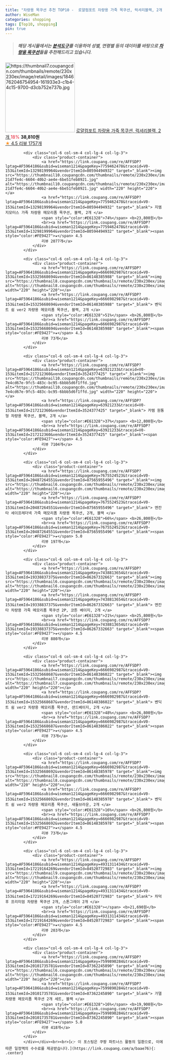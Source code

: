 ```yaml
---
title: "차량용 목쿠션 추천 TOP10 -  로얄컴포트 차량용 가죽 목쿠션, 럭셔리블랙, 2개 "
author: WiseMan
categories: shopping
tags: [Top10, shopping]
pin: true
---
```


> ##### 해당 게시물에서는 [**분석도구**](https://itemscout.io/)를 이용하여 **성별**, **연령별** 등의 데이터를 바탕으로 [**차량용 목쿠션**](https://link.coupang.com/a/baae76)들을 추천해드리고 있습니다.
<div class="container"><div class="row">
            <div class="col-6 col-sm-4 col-lg-4 col-lg-3">
                <div class="product-container">
                    <a href="https://link.coupang.com/re/AFFSDP?lptag=AF5964186&subid=wiseman1214&pageKey=6990854563&traceid=V0-153&itemId=17109634198&vendorItemId=73795349099" target="_blank"><img src="https://thumbnail7.coupangcdn.com/thumbnails/remote/230x230ex/image/retail/images/1846762046754954-161933e3-c1b4-4c15-9700-d3cb752e737b.jpg" alt="https://thumbnail7.coupangcdn.com/thumbnails/remote/230x230ex/image/retail/images/1846762046754954-161933e3-c1b4-4c15-9700-d3cb752e737b.jpg" width="220" height="220"></a>
                    <a href="https://link.coupang.com/re/AFFSDP?lptag=AF5964186&subid=wiseman1214&pageKey=6990854563&traceid=V0-153&itemId=17109634198&vendorItemId=73795349099" target="_blank"> 로얄컴포트 차량용 가죽 목쿠션, 럭셔리블랙, 2개 </a>
                    <span style="color:#E61328">18%</span> <b>38,810원</b>
                    <br><a href="https://link.coupang.com/re/AFFSDP?lptag=AF5964186&subid=wiseman1214&pageKey=6990854563&traceid=V0-153&itemId=17109634198&vendorItemId=73795349099" target="_blank"><span style="color:#FE9427">★</span> 4.5
                    리뷰 1757개</a>
                </div>
            </div>
            
            <div class="col-6 col-sm-4 col-lg-4 col-lg-3">
                <div class="product-container">
                    <a href="https://link.coupang.com/re/AFFSDP?lptag=AF5964186&subid=wiseman1214&pageKey=7759462478&traceid=V0-153&itemId=13298199964&vendorItemId=80594494932" target="_blank"><img src="https://thumbnail10.coupangcdn.com/thumbnails/remote/230x230ex/image/retail/images/3508026953899404-21d7fe4c-6604-40b2-ae4e-6be51feb8921.jpg" alt="https://thumbnail10.coupangcdn.com/thumbnails/remote/230x230ex/image/retail/images/3508026953899404-21d7fe4c-6604-40b2-ae4e-6be51feb8921.jpg" width="220" height="220"></a>
                    <a href="https://link.coupang.com/re/AFFSDP?lptag=AF5964186&subid=wiseman1214&pageKey=7759462478&traceid=V0-153&itemId=13298199964&vendorItemId=80594494932" target="_blank"> 지엠지모터스 가죽 차량용 메모리폼 목쿠션, 블랙, 2개 </a>
                    <span style="color:#E61328">74%</span> <b>23,800원</b>
                    <br><a href="https://link.coupang.com/re/AFFSDP?lptag=AF5964186&subid=wiseman1214&pageKey=7759462478&traceid=V0-153&itemId=13298199964&vendorItemId=80594494932" target="_blank"><span style="color:#FE9427">★</span> 4.5
                    리뷰 2077개</a>
                </div>
            </div>
            
            <div class="col-6 col-sm-4 col-lg-4 col-lg-3">
                <div class="product-container">
                    <a href="https://link.coupang.com/re/AFFSDP?lptag=AF5964186&subid=wiseman1214&pageKey=6666982987&traceid=V0-153&itemId=15325668694&vendorItemId=86148385988" target="_blank"><img src="https://thumbnail8.coupangcdn.com/thumbnails/remote/230x230ex/image/vendor_inventory/1f37/cc192ffd614971e6208ddd301e14b09c489e3195a369f26f1b2d93c18f60.jpg" alt="https://thumbnail8.coupangcdn.com/thumbnails/remote/230x230ex/image/vendor_inventory/1f37/cc192ffd614971e6208ddd301e14b09c489e3195a369f26f1b2d93c18f60.jpg" width="220" height="220"></a>
                    <a href="https://link.coupang.com/re/AFFSDP?lptag=AF5964186&subid=wiseman1214&pageKey=6666982987&traceid=V0-153&itemId=15325668694&vendorItemId=86148385988" target="_blank"> 벤딕트 쉼 ver2 차량용 메모리폼 목쿠션, 블랙, 2개 </a>
                    <span style="color:#E61328">51%</span> <b>26,800원</b>
                    <br><a href="https://link.coupang.com/re/AFFSDP?lptag=AF5964186&subid=wiseman1214&pageKey=6666982987&traceid=V0-153&itemId=15325668694&vendorItemId=86148385988" target="_blank"><span style="color:#FE9427">★</span> 4.5
                    리뷰 73개</a>
                </div>
            </div>
            
            <div class="col-6 col-sm-4 col-lg-4 col-lg-3">
                <div class="product-container">
                    <a href="https://link.coupang.com/re/AFFSDP?lptag=AF5964186&subid=wiseman1214&pageKey=63921233&traceid=V0-153&itemId=217212360&vendorItemId=3524377425" target="_blank"><img src="https://thumbnail10.coupangcdn.com/thumbnails/remote/230x230ex/image/retail/images/7816600307491142-7e4cd67e-9fc5-483c-bc95-6bbb5d6f1ffd.jpg" alt="https://thumbnail10.coupangcdn.com/thumbnails/remote/230x230ex/image/retail/images/7816600307491142-7e4cd67e-9fc5-483c-bc95-6bbb5d6f1ffd.jpg" width="220" height="220"></a>
                    <a href="https://link.coupang.com/re/AFFSDP?lptag=AF5964186&subid=wiseman1214&pageKey=63921233&traceid=V0-153&itemId=217212360&vendorItemId=3524377425" target="_blank"> 카템 원통형 차량용 목쿠션, 블랙, 2개 </a>
                    <span style="color:#E61328">37%</span> <b>12,800원</b>
                    <br><a href="https://link.coupang.com/re/AFFSDP?lptag=AF5964186&subid=wiseman1214&pageKey=63921233&traceid=V0-153&itemId=217212360&vendorItemId=3524377425" target="_blank"><span style="color:#FE9427">★</span> 4.5
                    리뷰 7104개</a>
                </div>
            </div>
            
            <div class="col-6 col-sm-4 col-lg-4 col-lg-3">
                <div class="product-container">
                    <a href="https://link.coupang.com/re/AFFSDP?lptag=AF5964186&subid=wiseman1214&pageKey=7675524523&traceid=V0-153&itemId=20487264551&vendorItemId=87565955496" target="_blank"><img src="https://thumbnail6.coupangcdn.com/thumbnails/remote/230x230ex/image/vendor_inventory/21a6/1c1d16b71d993da820756f27ab631a7115450b260c1fc36675a7f2be7077.png" alt="https://thumbnail6.coupangcdn.com/thumbnails/remote/230x230ex/image/vendor_inventory/21a6/1c1d16b71d993da820756f27ab631a7115450b260c1fc36675a7f2be7077.png" width="220" height="220"></a>
                    <a href="https://link.coupang.com/re/AFFSDP?lptag=AF5964186&subid=wiseman1214&pageKey=7675524523&traceid=V0-153&itemId=20487264551&vendorItemId=87565955496" target="_blank"> 엔칸타 세이프레더넥 가죽 메모리폼 차량용 목쿠션, 2개, 블랙 </a>
                    <span style="color:#E61328">66%</span> <b>26,800원</b>
                    <br><a href="https://link.coupang.com/re/AFFSDP?lptag=AF5964186&subid=wiseman1214&pageKey=7675524523&traceid=V0-153&itemId=20487264551&vendorItemId=87565955496" target="_blank"><span style="color:#FE9427">★</span> 5.0
                    리뷰 197개</a>
                </div>
            </div>
            
            <div class="col-6 col-sm-4 col-lg-4 col-lg-3">
                <div class="product-container">
                    <a href="https://link.coupang.com/re/AFFSDP?lptag=AF5964186&subid=wiseman1214&pageKey=7438813654&traceid=V0-153&itemId=19338837375&vendorItemId=86267332663" target="_blank"><img src="https://thumbnail6.coupangcdn.com/thumbnails/remote/230x230ex/image/vendor_inventory/eaf6/27c95e4e114eefdbac19d89f4f61abec408a65a7d3b22c6c2cf1218e674d.jpg" alt="https://thumbnail6.coupangcdn.com/thumbnails/remote/230x230ex/image/vendor_inventory/eaf6/27c95e4e114eefdbac19d89f4f61abec408a65a7d3b22c6c2cf1218e674d.jpg" width="220" height="220"></a>
                    <a href="https://link.coupang.com/re/AFFSDP?lptag=AF5964186&subid=wiseman1214&pageKey=7438813654&traceid=V0-153&itemId=19338837375&vendorItemId=86267332663" target="_blank"> 엔칸타 차량용 가죽 메모리폼 목쿠션 2P, 코튼 베이지, 2개 </a>
                    <span style="color:#E61328">21%</span> <b>25,800원</b>
                    <br><a href="https://link.coupang.com/re/AFFSDP?lptag=AF5964186&subid=wiseman1214&pageKey=7438813654&traceid=V0-153&itemId=19338837375&vendorItemId=86267332663" target="_blank"><span style="color:#FE9427">★</span> 4.5
                    리뷰 880개</a>
                </div>
            </div>
            
            <div class="col-6 col-sm-4 col-lg-4 col-lg-3">
                <div class="product-container">
                    <a href="https://link.coupang.com/re/AFFSDP?lptag=AF5964186&subid=wiseman1214&pageKey=6666982987&traceid=V0-153&itemId=15325668687&vendorItemId=86148386022" target="_blank"><img src="https://thumbnail7.coupangcdn.com/thumbnails/remote/230x230ex/image/vendor_inventory/0ad5/216221ae8d9722c61639953a6b1fc5cc941dbd6cef97b1df9a685845dadc.jpg" alt="https://thumbnail7.coupangcdn.com/thumbnails/remote/230x230ex/image/vendor_inventory/0ad5/216221ae8d9722c61639953a6b1fc5cc941dbd6cef97b1df9a685845dadc.jpg" width="220" height="220"></a>
                    <a href="https://link.coupang.com/re/AFFSDP?lptag=AF5964186&subid=wiseman1214&pageKey=6666982987&traceid=V0-153&itemId=15325668687&vendorItemId=86148386022" target="_blank"> 벤딕트 쉼 ver2 차량용 메모리폼 목쿠션, 샌드베이지, 2개 </a>
                    <span style="color:#E61328">48%</span> <b>26,800원</b>
                    <br><a href="https://link.coupang.com/re/AFFSDP?lptag=AF5964186&subid=wiseman1214&pageKey=6666982987&traceid=V0-153&itemId=15325668687&vendorItemId=86148386022" target="_blank"><span style="color:#FE9427">★</span> 4.5
                    리뷰 73개</a>
                </div>
            </div>
            
            <div class="col-6 col-sm-4 col-lg-4 col-lg-3">
                <div class="product-container">
                    <a href="https://link.coupang.com/re/AFFSDP?lptag=AF5964186&subid=wiseman1214&pageKey=6666982987&traceid=V0-153&itemId=15325668692&vendorItemId=86148385978" target="_blank"><img src="https://thumbnail8.coupangcdn.com/thumbnails/remote/230x230ex/image/vendor_inventory/330d/3236af6cd8a57d1569ee4ee674dc4a7b41d159c8342a324c756e25b42ac5.jpg" alt="https://thumbnail8.coupangcdn.com/thumbnails/remote/230x230ex/image/vendor_inventory/330d/3236af6cd8a57d1569ee4ee674dc4a7b41d159c8342a324c756e25b42ac5.jpg" width="220" height="220"></a>
                    <a href="https://link.coupang.com/re/AFFSDP?lptag=AF5964186&subid=wiseman1214&pageKey=6666982987&traceid=V0-153&itemId=15325668692&vendorItemId=86148385978" target="_blank"> 벤딕트 쉼 ver2 차량용 메모리폼 목쿠션, 새들브라운, 2개 </a>
                    <span style="color:#E61328">16%</span> <b>26,800원</b>
                    <br><a href="https://link.coupang.com/re/AFFSDP?lptag=AF5964186&subid=wiseman1214&pageKey=6666982987&traceid=V0-153&itemId=15325668692&vendorItemId=86148385978" target="_blank"><span style="color:#FE9427">★</span> 4.5
                    리뷰 73개</a>
                </div>
            </div>
            
            <div class="col-6 col-sm-4 col-lg-4 col-lg-3">
                <div class="product-container">
                    <a href="https://link.coupang.com/re/AFFSDP?lptag=AF5964186&subid=wiseman1214&pageKey=4931311434&traceid=V0-153&itemId=17219164269&vendorItemId=84520772983" target="_blank"><img src="https://thumbnail9.coupangcdn.com/thumbnails/remote/230x230ex/image/vendor_inventory/a7d6/47d43d8a0c497d87c6b9a927ed06b3c5659ca1123949d47bc0ef071053c9.jpg" alt="https://thumbnail9.coupangcdn.com/thumbnails/remote/230x230ex/image/vendor_inventory/a7d6/47d43d8a0c497d87c6b9a927ed06b3c5659ca1123949d47bc0ef071053c9.jpg" width="220" height="220"></a>
                    <a href="https://link.coupang.com/re/AFFSDP?lptag=AF5964186&subid=wiseman1214&pageKey=4931311434&traceid=V0-153&itemId=17219164269&vendorItemId=84520772983" target="_blank"> 차덕후 프리미엄 차량용 목쿠션 2개, 스톤그레이 2개 </a>
                    <span style="color:#E61328"></span> <b>21,690원</b>
                    <br><a href="https://link.coupang.com/re/AFFSDP?lptag=AF5964186&subid=wiseman1214&pageKey=4931311434&traceid=V0-153&itemId=17219164269&vendorItemId=84520772983" target="_blank"><span style="color:#FE9427">★</span> 4.5
                    리뷰 203개</a>
                </div>
            </div>
            
            <div class="col-6 col-sm-4 col-lg-4 col-lg-3">
                <div class="product-container">
                    <a href="https://link.coupang.com/re/AFFSDP?lptag=AF5964186&subid=wiseman1214&pageKey=7599890284&traceid=V0-153&itemId=20101735781&vendorItemId=87362245890" target="_blank"><img src="https://thumbnail6.coupangcdn.com/thumbnails/remote/230x230ex/image/vendor_inventory/b6ba/1f39e01b95b1fed5c95ad9a2f0d8f42f44f037585235be6c514da941129c.jpg" alt="https://thumbnail6.coupangcdn.com/thumbnails/remote/230x230ex/image/vendor_inventory/b6ba/1f39e01b95b1fed5c95ad9a2f0d8f42f44f037585235be6c514da941129c.jpg" width="220" height="220"></a>
                    <a href="https://link.coupang.com/re/AFFSDP?lptag=AF5964186&subid=wiseman1214&pageKey=7599890284&traceid=V0-153&itemId=20101735781&vendorItemId=87362245890" target="_blank"> 가델 차량용 메모리폼 목쿠션 2개 세트, 블랙 </a>
                    <span style="color:#E61328">16%</span> <b>19,900원</b>
                    <br><a href="https://link.coupang.com/re/AFFSDP?lptag=AF5964186&subid=wiseman1214&pageKey=7599890284&traceid=V0-153&itemId=20101735781&vendorItemId=87362245890" target="_blank"><span style="color:#FE9427">★</span> 5.0
                    리뷰 418개</a>
                </div>
            </div>
            </div></div><br><br>[👉 이 포스팅은 쿠팡 파트너스 활동의 일환으로, 이에 따른 일정액의 수수료를 제공받습니다.](https://link.coupang.com/a/baae76){: .center}